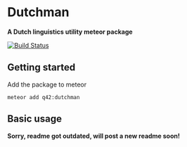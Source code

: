 # Dutchman
__A Dutch linguistics utility meteor package__

[![Build Status][travis-image]][travis-url]

## Getting started

Add the package to meteor
```
meteor add q42:dutchman
```

## Basic usage

__Sorry, readme got outdated, will post a new readme soon!__

[travis-url]: https://travis-ci.org/Q42/meteor-dutchman
[travis-image]: http://img.shields.io/travis/Q42/meteor-dutchman.svg
